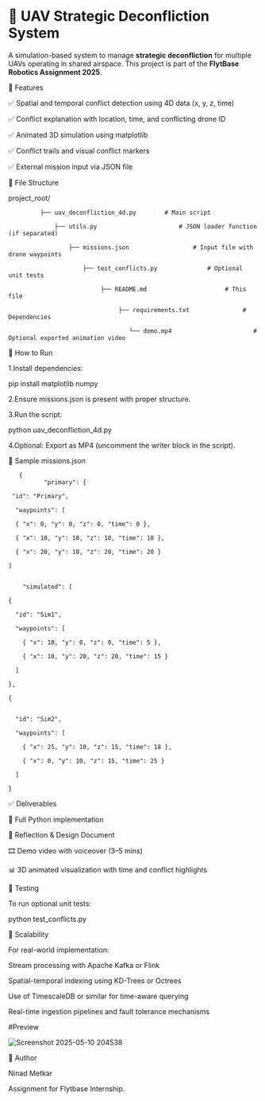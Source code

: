 # 🚁 UAV Strategic Deconfliction System

A simulation-based system to manage **strategic deconfliction** for multiple UAVs operating in shared airspace. This project is part of the **FlytBase Robotics Assignment 2025**.

📌 Features

✅ Spatial and temporal conflict detection using 4D data (x, y, z, time)

✅ Conflict explanation with location, time, and conflicting drone ID

✅ Animated 3D simulation using matplotlib

✅ Conflict trails and visual conflict markers

✅ External mission input via JSON file

📁 File Structure

project_root/
             
             ├── uav_deconfliction_4d.py        # Main script
                 
                 ├── utils.py                       # JSON loader function (if separated)
                     
                     ├── missions.json                  # Input file with drone waypoints
                         
                         ├── test_conflicts.py              # Optional unit tests
                              
                              ├── README.md                      # This file
                                   
                                   ├── requirements.txt               # Dependencies
                                      
                                      └── demo.mp4                       # Optional exported animation video


🚀 How to Run

1.Install dependencies:

pip install matplotlib numpy

2.Ensure missions.json is present with proper structure.

3.Run the script:

python uav_deconfliction_4d.py

4.Optional: Export as MP4 (uncomment the writer block in the script).

📂 Sample missions.json


       {
              "primary": {
     
     "id": "Primary",
     
      "waypoints": [
      
      { "x": 0, "y": 0, "z": 0, "time": 0 },
      
      { "x": 10, "y": 10, "z": 10, "time": 10 },
      
      { "x": 20, "y": 10, "z": 20, "time": 20 }
    
    ]
  
  
        "simulated": [
  
    {
    
      "id": "Sim1",
      
      "waypoints": [
      
        { "x": 10, "y": 0, "z": 0, "time": 5 },
        
        { "x": 10, "y": 20, "z": 20, "time": 15 }
      
      ]
    
    },
    
    {
    
      
      "id": "Sim2",
      
      "waypoints": [
      
        { "x": 25, "y": 10, "z": 15, "time": 18 },
        
        { "x": 0, "y": 10, "z": 15, "time": 25 }
      
      ]
    
    }
  
  
✅ Deliverables

📁 Full Python implementation

📝 Reflection & Design Document

🎞️ Demo video with voiceover (3–5 mins)

📊 3D animated visualization with time and conflict highlights

🔬 Testing

To run optional unit tests:

python test_conflicts.py

🧠 Scalability

For real-world implementation:

Stream processing with Apache Kafka or Flink

Spatial-temporal indexing using KD-Trees or Octrees

Use of TimescaleDB or similar for time-aware querying

Real-time ingestion pipelines and fault tolerance mechanisms




#Preview 

![Screenshot 2025-05-10 204538](https://github.com/user-attachments/assets/8080a2b9-f206-41f0-94ca-c4bf3d2307c1)



👤 Author

Ninad Metkar

Assignment for Flytbase Internship.
